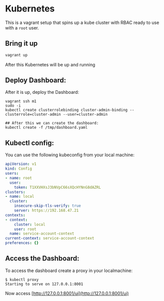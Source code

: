 # Kubernetes

This is a vagrant setup that spins up a kube cluster with RBAC ready to use with a `root` user.  

## Bring it up
```bash
vagrant up
```
After this Kubernetes will be up and running

## Deploy Dashboard:
After it is up, deploy the Dashboard:
```
vagrant ssh m1
sudo -i
kubectl create clusterrolebinding cluster-admin-binding --clusterrole=cluster-admin --user=cluster-admin

## After this we can create the dashboard:
kubectl create -f /tmp/dashboard.yaml
```

## Kubectl config:
You can use the following kubeconfig from your local machine: 
```yaml
apiVersion: v1
kind: Config
users:
- name: root
  user:
    token: T1XXVHXsJ3bNVpC66sXQcHYNnG8dAZRL
clusters:
- name: local
  cluster:
    insecure-skip-tls-verify: true
    server: https://192.168.47.21
contexts:
- context:
    cluster: local
    user: root
  name: service-account-context
current-context: service-account-context
preferences: {}
```

## Access the Dashboard:
To access the dashboard create a proxy in your localmachine:
```
$ kubectl proxy
Starting to serve on 127.0.0.1:8001
```
Now access [http://127.0.0.1:8001/ui](http://127.0.0.1:8001/ui)
